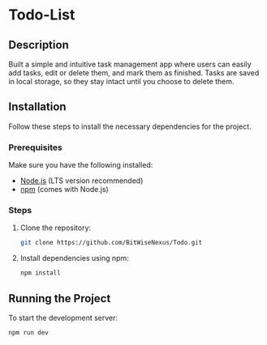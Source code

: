 # Todo-List

## Description
Built a simple and intuitive task management app where users can easily add tasks, edit or delete them, and mark them as finished. Tasks are saved in local storage, so they stay intact until you choose to delete them.

## Installation
Follow these steps to install the necessary dependencies for the project.

### Prerequisites
Make sure you have the following installed:
- [Node.js](https://nodejs.org/) (LTS version recommended)
- [npm](https://www.npmjs.com/) (comes with Node.js)

### Steps
1. Clone the repository:
   ```sh
   git clone https://github.com/BitWiseNexus/Todo.git
   ```
2. Install dependencies using npm:
   ```sh
   npm install
   ```

## Running the Project
To start the development server:
```sh
npm run dev
```



